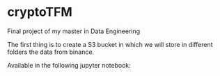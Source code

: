 # cryptoTFM
Final project of my master in Data Engineering

The first thing is to create a S3 bucket in which we will store in different folders the data from binance.

Available in the following jupyter notebook:
